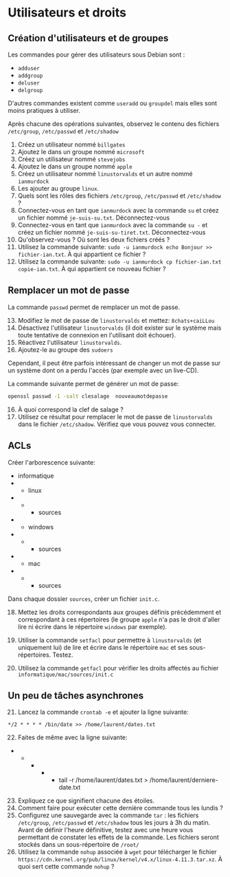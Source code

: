 # Utilisateurs et droits

## Création d'utilisateurs et de groupes

Les commandes pour gérer des utilisateurs sous Debian sont :
* `adduser`
* `addgroup`
* `deluser`
* `delgroup`

D'autres commandes existent comme `useradd` ou `groupdel` mais elles sont moins pratiques à utiliser.


Après chacune des opérations suivantes, observez le contenu des fichiers `/etc/group`, `/etc/passwd` et `/etc/shadow`

1. Créez un utilisateur nommé `billgates`
2. Ajoutez le dans un groupe nommé `microsoft`
3. Créez un utilisateur nommé `stevejobs`
4. Ajoutez le dans un groupe nommé `apple`
5. Créez un utilisateur nommé `linustorvalds` et un autre nommé `ianmurdock`
6. Les ajouter au groupe `linux`.
7. Quels sont les rôles des fichiers `/etc/group`, `/etc/passwd` et `/etc/shadow` ?
8. Connectez-vous en tant que `ianmurdock` avec la commande `su` et créez un fichier nommé `je-suis-su.txt`. Déconnectez-vous
9. Connectez-vous en tant que `ianmurdock` avec la commande `su -` et créez un fichier nommé `je-suis-su-tiret.txt`. Déconnectez-vous
10. Qu'observez-vous ? Où sont les deux fichiers créés ?
11. Utilisez la commande suivante: `sudo -u ianmurdock echo Bonjour >> fichier-ian.txt`. À qui appartient ce fichier ?
12. Utilisez la commande suivante: `sudo -u ianmurdock cp fichier-ian.txt copie-ian.txt`. À qui appartient ce nouveau fichier ?

## Remplacer un mot de passe

La commande `passwd` permet de remplacer un mot de passe.

13. Modifiez le mot de passe de `linustorvalds` et mettez: `8chats+caiLLou`
14. Désactivez l'utilisateur `linustorvalds` (il doit exister sur le système mais toute tentative de connexion en l'utilisant doit échouer).
15. Réactivez l'utilisateur `linustorvalds`.
16. Ajoutez-le au groupe des `sudoers`

Cependant, il peut être parfois intéressant de changer un mot de passe sur un système dont on a perdu l'accès (par exemple avec un live-CD).

La commande suivante permet de générer un mot de passe:

```bash
openssl passwd -1 -salt clesalage  nouveaumotdepasse
```
16. À quoi correspond la clef de salage ?
17. Utilisez ce résultat pour remplacer le mot de passe de `linustorvalds` dans le fichier `/etc/shadow`. Vérifiez que vous pouvez vous connecter.

## ACLs

Créer l'arborescence suivante:

* informatique
* * linux
* * * sources
* * windows
* * * sources
* * mac
* * * sources

Dans chaque dossier `sources`, créer un fichier `init.c`.

18. Mettez les droits correspondants aux groupes définis précédemment et correspondant à ces répertoires (le groupe `apple` n'a pas le droit d'aller lire ni écrire dans le répertoire `windows` par exemple).
19. Utiliser la commande `setfacl` pour permettre à `linustorvalds` (et uniquement lui) de lire et écrire dans le répertoire `mac` et ses sous-répertoires. Testez.

20. Utilisez la commande `getfacl` pour vérifier les droits affectés au fichier `informatique/mac/sources/init.c`


## Un peu de tâches asynchrones

21. Lancez la commande `crontab -e` et ajouter la ligne suivante:
```
*/2 * * * * /bin/date >> /home/laurent/dates.txt
```
22. Faites de même avec la ligne suivante:
* * * * * tail -r /home/laurent/dates.txt > /home/laurent/derniere-date.txt
23. Expliquez ce que signifient chacune des étoiles.
24. Comment faire pour exécuter cette dernière commande tous les lundis ?
25. Configurez une sauvegarde avec la commande `tar` : les fichiers `/etc/group`, `/etc/passwd` et `/etc/shadow` tous les jours à 3h du matin. Avant de définir l'heure définitive, testez avec une heure vous permettant de constater les effets de la commande. Les fichiers seront stockés dans un sous-répertoire de `/root/`
26. Utilisez la commande `nohup` associée à `wget` pour télécharger le fichier `https://cdn.kernel.org/pub/linux/kernel/v4.x/linux-4.11.3.tar.xz`. À quoi sert cette commande `nohup` ?
